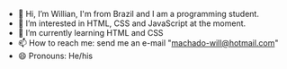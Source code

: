 - 👋 Hi, I’m Willian, I'm from Brazil and I am a programming student.
- 👀 I’m interested in HTML, CSS and JavaScript at the moment.
- 🌱 I’m currently learning HTML and CSS
- 📫 How to reach me: send me an e-mail "machado-will@hotmail.com"
- 😄 Pronouns: He/his


<!---
machado-will/machado-will is a ✨ special ✨ repository because its `README.md` (this file) appears on your GitHub profile.
You can click the Preview link to take a look at your changes.
--->
